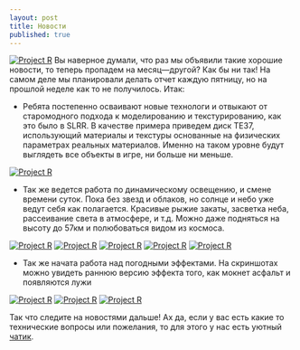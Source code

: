 ```yaml
---
layout: post
title: Новости
published: true
---
```


<a href="{{site.baseurl}}/images/news/2014-09-26/BK8QqjcITPY.jpg" target="_blank">![Project R]({{site.baseurl}}/images/news/2014-09-26/BK8QqjcITPY.jpg)</a>
Вы наверное думали, что раз мы объявили такие хорошие новости, то теперь пропадем на месяц—другой?
Как бы ни так! На самом деле мы планировали делать отчет каждую пятницу, но на прошлой неделе как то не получилось.
Итак:

 - Ребята постепенно осваивают новые технологи и отвыкают от старомодного подхода к моделированию и текстурированию, как это было в SLRR. В качестве примера приведем диск TE37, использующий материалы и текстуры основанные на физических параметрах реальных материалов. Именно на таком уровне будут выглядеть все объекты в игре, ни больше ни меньше.
 
<a href="{{site.baseurl}}/images/news/2014-09-26/BK8QqjcITPY.jpg" target="_blank">![Project R]({{site.baseurl}}/images/news/2014-09-26/BK8QqjcITPY.jpg)</a>

 - Так же ведется работа по динамическому освещению, и смене времени суток. Пока без звезд и облаков, но солнце и небо уже ведут себя как полагается. Красивые рыжие закаты, засветка неба, рассеивание света в атмосфере, и т.д. Можно даже подняться на высоту до 57км и полюбоваться видом из космоса.
 
<a href="{{site.baseurl}}/images/news/2014-09-26/55NX6OiA6r8.jpg" target="_blank">![Project R]({{site.baseurl}}/images/news/2014-09-26/55NX6OiA6r8.jpg)</a>
<a href="{{site.baseurl}}/images/news/2014-09-26/eRosozWbdMk.jpg" target="_blank">![Project R]({{site.baseurl}}/images/news/2014-09-26/eRosozWbdMk.jpg)</a>
<a href="{{site.baseurl}}/images/news/2014-09-26/-jpn_Yuj9dg.jpg" target="_blank">![Project R]({{site.baseurl}}/images/news/2014-09-26/-jpn_Yuj9dg.jpg)</a>
<a href="{{site.baseurl}}/images/news/2014-09-26/y4hXoqwpwfU.jpg" target="_blank">![Project R]({{site.baseurl}}/images/news/2014-09-26/y4hXoqwpwfU.jpg)</a>
<a href="{{site.baseurl}}/images/news/2014-09-26/Lt_ujET0vV4.jpg" target="_blank">![Project R]({{site.baseurl}}/images/news/2014-09-26/Lt_ujET0vV4.jpg)</a>

 - Так же начата работа над погодными эффектами. На скриншотах можно увидеть раннюю версию эффекта того, как мокнет асфальт и появляются лужи
 
<a href="{{site.baseurl}}/images/news/2014-09-26/f2r6m65e6NU.jpg" target="_blank">![Project R]({{site.baseurl}}/images/news/2014-09-26/f2r6m65e6NU.jpg)</a>
<a href="{{site.baseurl}}/images/news/2014-09-26/z-gnFy7_Au8.jpg" target="_blank">![Project R]({{site.baseurl}}/images/news/2014-09-26/z-gnFy7_Au8.jpg)</a>
<a href="{{site.baseurl}}/images/news/2014-09-26/nl1RQ2DfOyA.jpg" target="_blank">![Project R]({{site.baseurl}}/images/news/2014-09-26/nl1RQ2DfOyA.jpg)</a>

Так что следите на новостями дальше! 
Ах да, если у вас есть какие то технические вопросы или пожелания, то для этого у нас есть уютный [чатик](http://vk.com/topic-25925632_29367157).